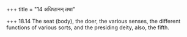 +++
title = "14 अधिष्ठानन् तथा"

+++
18.14 The seat (body), the doer, the various senses, the different
functions of various sorts, and the presiding deity, also, the fifth.
